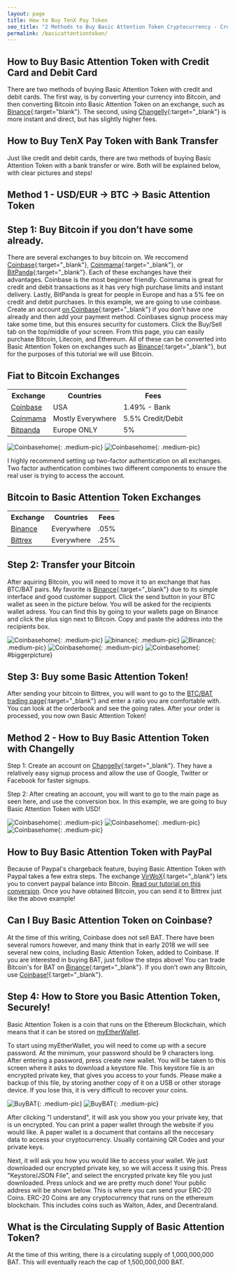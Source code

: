 ```yaml
---
layout: page
title: How to Buy TenX Pay Token
seo_title: "2 Methods to Buy Basic Attention Token Cryptocurrency - Credit Card, Debit Card and Bank"
permalink: /basicattentiontoken/
---
```



## How to Buy Basic Attention Token with Credit Card and Debit Card

There are two methods of buying Basic Attention Token with credit and debit cards. The first way, is by converting your currency into Bitcoin, and then converting Bitcoin into Basic Attention Token on an exchange, such as [Binance](https://www.binance.com/?ref=18991911){:target="blank"}. The second, using [Changelly](https://changelly.com/?ref_id=4af50f9c87f2){:target="_blank"} is more instant and direct, but has slightly higher fees.

## How to Buy TenX Pay Token with Bank Transfer

Just like credit and debit cards, there are two methods of buying Basic Attention Token with a bank transfer or wire. Both will be explained below, with clear pictures and steps!

## Method 1 - USD/EUR -> BTC -> Basic Attention Token

## Step 1: Buy Bitcoin if you don’t have some already.

There are several exchanges to buy bitcoin on. We reccomend [Coinbase](https://www.coinbase.com/join/53bc38a3b11f6623df000004){:target="_blank"}, [Coinmama](https://www.coinmama.com/?ref=buyaltcoinsworldwideio){:target="_blank"}, or [BitPanda](https://www.bitpanda.com/?ref=7989064235904733469){:target="_blank"}. Each of these exchanges have their advantages. Coinbase is the most beginner friendly. Coinmama is great for credit and debit transactions as it has very high purchase limits and instant delivery. Lastly, BitPanda is great for people in Europe and has a 5% fee on credit and debit purchases. In this example, we are going to use coinbase. Create an account [on Coinbase](https://www.coinbase.com/join/53bc38a3b11f6623df000004){:target="_blank"} if you don’t have one already and then add your payment method.  Coinbases signup process may take some time, but this ensures security for customers. Click the Buy/Sell tab on the top/middle of your screen. From this page, you can easily purchase Bitcoin, Litecoin, and Ethereum. All of these can be converted into Basic Attention Token on exchanges such as [Binance](https://www.binance.com/?ref=18991911){:target="_blank"}, but for the purposes of this tutorial we will use Bitcoin.


## Fiat to Bitcoin Exchanges 
<table class="basic-table" align="center">
 <tr>
  <th>Exchange</th>
  <th>Countries</th>
  <th>Fees</th>
 </tr>

 <tr>
  <td><a href="https://www.coinbase.com/join/53bc38a3b11f6623df000004"> Coinbase</a></td>
  <td>USA</td>
  <td>1.49% - Bank </td>
 </tr>

 <tr>
  <td><a href="https://www.coinmama.com/?ref=buyaltcoinsworldwideio">Coinmama</a></td>
  <td>Mostly Everywhere</td>
  <td>5.5% Credit/Debit</td>
 </tr>
 <tr>
  <td><a href="https://www.bitpanda.com/?ref=7989064235904733469">Bitpanda</a></td>
  <td>Europe ONLY</td>
  <td>5%</td>
 </tr>
 
</table>


![Coinbasehome](/img/Coinbase3.png){: .medium-pic}
![Coinbasehome](/img/Coinbase2.png){: .medium-pic}


I highly recommend setting up two-factor authentication on all exchanges. Two factor authentication combines two different components to ensure the real user is trying to access the account. 


## Bitcoin to Basic Attention Token Exchanges 
<table class="basic-table" align="center">
 <tr>
  <th>Exchange</th>
  <th>Countries</th>
  <th>Fees</th>
 </tr>

 <tr>
  <td><a href="https://www.binance.com/?ref=18991911"> Binance</a></td>
  <td>Everywhere</td>
  <td>.05% </td>
 </tr>
 
 <tr>
  <td><a href="https://bittrex.com/">Bittrex</a></td>
  <td>Everywhere</td>
  <td>.25%</td>
 </tr>
 
</table>

## Step 2: Transfer your Bitcoin

After aquiring Bitcoin, you will need to move it to an exchange that has BTC/BAT pairs. My favorite is [Binance](https://www.binance.com/?ref=18991911){:target="_blank"} due to its simple interface and good customer support. Click the send button in your BTC wallet as seen in the picture below. You will be asked for the recipients wallet adress. You can find this by going to your wallets page on Binance and click the plus sign next to Bitcoin. Copy and paste the address into the recipients box.


![Coinbasehome](/img/Send1.png){: .medium-pic}
![binance](/img/binancedeposit.png){: .medium-pic}
![Binance](/img/binancedeposit2.png){: .medium-pic}
![Coinbasehome](/img/Send2.png){: .medium-pic} 
![Coinbasehome](/img/Send3.png){: #biggerpicture}


## Step 3: Buy some Basic Attention Token!

After sending your bitcoin to Bittrex, you will want to go to the [BTC/BAT trading page](https://bittrex.com/Market/Index?MarketName=BTC-BAT){:target="_blank"} and enter a ratio you are comfortable with. You can look at the orderbook and see the going rates. After your order is processed, you now own Basic Attention Token! 



## Method 2 - How to Buy Basic Attention Token with Changelly

Step 1: Create an account on [Changelly](https://changelly.com/?ref_id=4af50f9c87f2){:target="_blank"}. They have a relatively easy signup process and allow the use of Google, Twitter or Facebook for faster signups.

Step 2: After creating an account, you will want to go to the main page as seen here, and use the conversion box. In this example, we are going to buy Basic Attention Token with USD! 

![Coinbasehome](/img/XRP2.png){: .medium-pic}
![Coinbasehome](/img/XRP.png){: .medium-pic}
![Coinbasehome](/img/XRP1.png){: .medium-pic}

## How to Buy Basic Attention Token with PayPal

Because of Paypal's chargeback feature, buying Basic Attention Token with Paypal takes a few extra steps. The exchange [VirWoX](https://www.virwox.com?r=22aa25){:target="_blank"} lets you to convert paypal balance into Bitcoin. [Read our tutorial on this conversion](/buy-bitcoin/paypal/). Once you have obtained Bitcoin, you can send it to Bittrex just like the above example!


## Can I Buy Basic Attention Token on Coinbase?

At the time of this writing, Coinbase does not sell BAT. There have been several rumors however, and many think that in early 2018 we will see several new coins, including Basic Attention Token, added to Coinbase. If you are interested in buying BAT, just follow the steps above! You can trade Bitcoin's for BAT on [Binance](https://www.binance.com/?ref=18991911){:target="_blank"}. If you don't own any Bitcoin, use [Coinbase!](https://www.coinbase.com/join/53bc38a3b11f6623df000004){:target="_blank"}.

## Step 4: How to Store you Basic Attention Token, Securely!

Basic Attention Token is a coin that runs on the Ethereum Blockchain, which means that it can be stored on [myEtherWallet](https://www.myetherwallet.com/). 

To start using myEtherWallet, you will need to come up with a secure password. At the minimum, your password should be 9 characters long. After entering a password, press create new wallet. You will be taken to this screen where it asks to download a keystore file.
This keystore file is an encrypted private key, that gives you access to your funds. Please make a backup of this file, by storing another copy of it on a USB or other storage device. If you lose this, it is very difficult to recover your coins. 

![BuyBAT](/img/ethpass.png){: .medium-pic}
![BuyBAT](/img/keystore.png){: .medium-pic}

After clicking "I understand", it will ask you show you your private key, that is un encrypted. You can print a paper wallet through the website if you would like. A paper wallet is a document that contains all the neccesary data to access your cryptocurrency. Usually containing QR Codes and your private keys.


Next, it will ask you how you would like to access your wallet. We just downloaded our encrypted private key, so we will access it using this. Press "Keystore/JSON File", and select the encrypted private key file you just downloaded. Press unlock and we are pretty much done! Your public address will be shown below. This is where you can send your ERC-20 Coins. ERC-20 Coins are any cryptocurrency that runs on the ethereum blockchain. This includes coins such as Walton, Adex, and Decentraland. 

## What is the Circulating Supply of Basic Attention Token?

At the time of this writing, there is a circulating supply of 1,000,000,000 BAT. This will eventually reach the cap of 1,500,000,000 BAT.	
